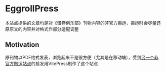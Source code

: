 # EggrollPress

本站点提供的文章均是对《蛋卷俱乐部》刊物内容的非官方搬运，搬运时会尽量还原原文的内容并对格式作部分适配调整

## Motivation
原刊物以PDF格式发表，浏览起来不是很方便（尤其是在移动端），受到[另一个非官方搬运站点](https://eggroll.club/)的启发用VitePress制作了这个站点
